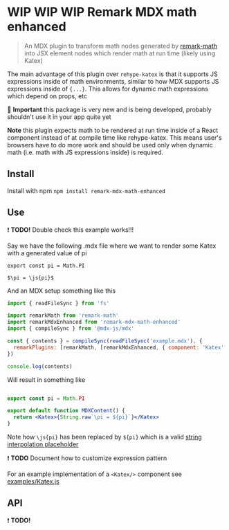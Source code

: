 # WIP WIP WIP Remark MDX math enhanced

> An MDX plugin to transform math nodes generated by [remark-math](https://github.com/remarkjs/remark-math) into JSX element nodes which render math at run time (likely using Katex)

The main advantage of this plugin over `rehype-katex` is that it supports JS expressions inside of math environments, similar to how MDX supports JS expressions inside of `{...}`. This allows for dynamic math expressions which depend on props, etc

🚨 **Important** this package is very new and is being developed, probably shouldn't use it in your app quite yet

**Note** this plugin expects math to be rendered at run time inside of a React component instead of at compile time like rehype-katex. This means user's browsers have to do more work and should be used only when dynamic math (i.e. math with JS expressions inside) is required.

## Install

Install with npm `npm install remark-mdx-math-enhanced`

## Use 

❗️ **TODO!** Double check this example works!!!

Say we have the following .mdx file where we want to render some Katex with a generated value of pi

```mdx
export const pi = Math.PI

$\pi = \js{pi}$
```

And an MDX setup something like this

```js
import { readFileSync } from 'fs'

import remarkMath from 'remark-math'
import remarkMdxEnhanced from 'remark-mdx-math-enhanced'
import { compileSync } from '@mdx-js/mdx'

const { contents } = compileSync(readFileSync('example.mdx'), {
  remarkPlugins: [remarkMath, [remarkMdxEnhanced, { component: 'Katex' }]]
})

console.log(contents)
```

Will result in something like

```jsx

export const pi = Math.PI

export default function MDXContent() {
  return <Katex>{String.raw`\pi = ${pi}`}</Katex>
}
```

Note how `\js{pi}` has been replaced by `${pi}` which is a valid [string interpolation placeholder](https://developer.mozilla.org/en-US/docs/Web/JavaScript/Reference/Template_literals#string_interpolation)

❗️ **TODO** Document how to customize expression pattern

For an example implementation of a `<Katex/>` component see [examples/Katex.js](https://github.com/goodproblems/remark-mdx-math-enhanced/tree/master/examples/Katex.js)

## API

❗️️ **TODO!**

